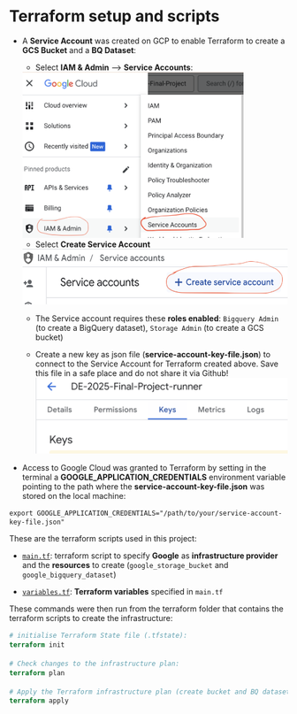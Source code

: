 # **Terraform setup and scripts**

- A **Service Account** was created on GCP to enable Terraform to create a **GCS Bucket** and a **BQ Dataset**:

    - Select **IAM & Admin** --> **Service Accounts**:

    <img src="img/GCP_menu_SA.png" width="400" height="300">

    - Select **Create Service Account**

    <img src="img/GCP_create_SA.png"  width="500" height="100">

    - The Service account requires these **roles enabled**: `Bigquery Admin` (to create a BigQuery dataset), `Storage Admin` (to create a GCS bucket)

    - Create a new key as json file (**service-account-key-file.json**) to connect to the Service Account for Terraform created above. Save this file in a safe place and do not share it via Github!
    ![alt text](image-2.png)

- Access to Google Cloud was granted to Terraform by setting in the terminal a **GOOGLE_APPLICATION_CREDENTIALS** environment variable pointing to the path where the **service-account-key-file.json** was stored on the local machine:

```
export GOOGLE_APPLICATION_CREDENTIALS="/path/to/your/service-account-key-file.json"
```

These are the terraform scripts used in this project:

- [`main.tf`](https://github.com/AuraFrizzati/DE-2025-FinalProject-NHS-EmergencyDeptAttendances/blob/main/terraform/main.tf): terraform script to specify **Google** as **infrastructure provider** and the **resources** to create (`google_storage_bucket` and `google_bigquery_dataset`)

- [`variables.tf`](https://github.com/AuraFrizzati/DE-2025-FinalProject-NHS-EmergencyDeptAttendances/blob/main/terraform/variables.tf): **Terraform variables** specified in `main.tf`

These commands were then run from the terraform folder that contains the terraform scripts to create the infrastructure:

```terraform
# initialise Terraform State file (.tfstate):
terraform init

# Check changes to the infrastructure plan:
terraform plan 

# Apply the Terraform infrastructure plan (create bucket and BQ dataset):
terraform apply 
```